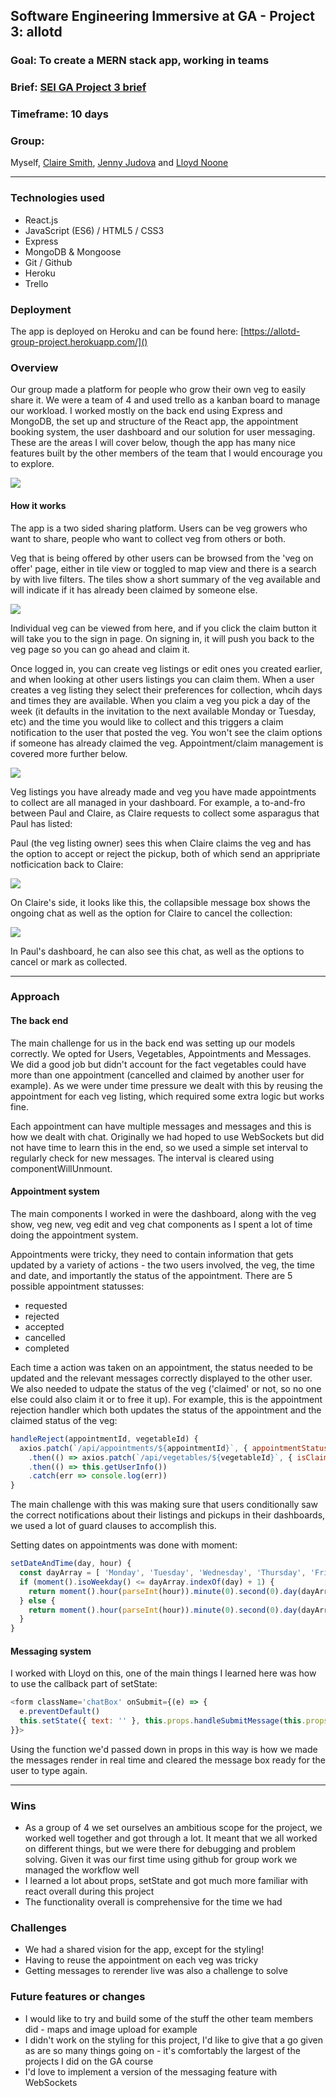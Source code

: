 ## Software Engineering Immersive at GA - Project 3: allotd

### Goal: To create a MERN stack app, working in teams

### Brief: [SEI GA Project 3 brief](project_3_brief.md)

### Timeframe: 10 days

### Group: 
Myself, [Claire Smith](https://github.com/clairesmi), [Jenny Judova](https://github.com/JennyJudova) and [Lloyd Noone](https://github.com/lloydnoone)

---

### Technologies used
* React.js
* JavaScript (ES6) / HTML5 / CSS3
* Express
* MongoDB & Mongoose
* Git / Github
* Heroku
* Trello

### Deployment
The app is deployed on Heroku and can be found here: [https://allotd-group-project.herokuapp.com/]()

### Overview

Our group made a platform for people who grow their own veg to easily share it. We were a team of 4 and used trello as a kanban board to manage our workload. I worked mostly on the back end using Express and MongoDB, the set up and structure of the React app, the appointment booking system, the user dashboard and our solution for user messaging. These are the areas I will cover below, though the app has many nice features built by the other members of the team that I would encourage you to explore.

![](readme_assets/homepage.png)

#### How it works

The app is a two sided sharing platform. Users can be veg growers who want to share, people who want to collect veg from others or both.

Veg that is being offered by other users can be browsed from the 'veg on offer' page, either in tile view or toggled to map view and there is a search by with live filters. The tiles show a short summary of the veg available and will indicate if it has already been claimed by someone else.

![](readme_assets/index_page.png)

Individual veg can be viewed from here, and if you click the claim button it will take you to the sign in page. On signing in, it will push you back to the veg page so you can go ahead and claim it.

Once logged in, you can create veg listings or edit ones you created earlier, and when looking at other users listings you can claim them. When a user creates a veg listing they select their preferences for collection, whcih days and times they are available. When you claim a veg you pick a day of the week (it defaults in the invitation to the next available Monday or Tuesday, etc) and the time you would like to collect and this triggers a claim notification to the user that posted the veg. You won't see the claim options if someone has already claimed the veg. Appointment/claim management is covered more further below.

![](readme_assets/claim_options.png)

Veg listings you have already made and veg you have made appointments to collect are all managed in your dashboard. For example, a to-and-fro between Paul and Claire, as Claire requests to collect some asparagus that Paul has listed:

Paul (the veg listing owner) sees this when Claire claims the veg and has the option to accept or reject the pickup, both of which send an appripriate notficication back to Claire:

![](readme_assets/claim_notification.png)

On Claire's side, it looks like this, the collapsible message box shows the ongoing chat as well as the option for Claire to cancel the collection: 

![](readme_assets/pickup_example.png)

In Paul's dashboard, he can also see this chat, as well as the options to cancel or mark as collected.

---

### Approach

#### The back end
The main challenge for us in the back end was setting up our models correctly. We opted for Users, Vegetables, Appointments and Messages. We did a good job but didn't account for the fact vegetables could have more than one appointment (cancelled and claimed by another user for example). As we were under time pressure we dealt with this by reusing the appointment for each veg listing, which required some extra logic but works fine.

Each appointment can have multiple messages and messages and this is how we dealt with chat. Originally we had hoped to use WebSockets but did not have time to learn this in the end, so we used a simple set interval to regularly check for new messages. The interval is cleared using componentWillUnmount.

#### Appointment system
The main components I worked in were the dashboard, along with the veg show, veg new, veg edit and veg chat components as I spent a lot of time doing the appointment system.

Appointments were tricky, they need to contain information that gets updated by a variety of actions - the two users involved, the veg, the time and date, and importantly the status of the appointment. There are 5 possible appointment statusses:

* requested
* rejected
* accepted
* cancelled
* completed

Each time a action was taken on an appointment, the status needed to be updated and the relevant messages correctly displayed to the other user. We also needed to udpate the status of the veg ('claimed' or not, so no one else could also claim it or to free it up). For example, this is the appointment rejection handler which both updates the status of the appointment and the claimed status of the veg:

```javascript
handleReject(appointmentId, vegetableId) {
  axios.patch(`/api/appointments/${appointmentId}`, { appointmentStatus: 'rejected' })
    .then(() => axios.patch(`/api/vegetables/${vegetableId}`, { isClaimed: false }))
    .then(() => this.getUserInfo())
    .catch(err => console.log(err))
}
```

The main challenge with this was making sure that users conditionally saw the correct notifications about their listings and pickups in their dashboards, we used a lot of guard clauses to accomplish this.

Setting dates on appointments was done with moment: 

```javascript
setDateAndTime(day, hour) {
  const dayArray = [ 'Monday', 'Tuesday', 'Wednesday', 'Thursday', 'Friday', 'Saturday', 'Sunday' ]
  if (moment().isoWeekday() <= dayArray.indexOf(day) + 1) {
    return moment().hour(parseInt(hour)).minute(0).second(0).day(dayArray.indexOf(day) + 1)._d
  } else {
    return moment().hour(parseInt(hour)).minute(0).second(0).day(dayArray.indexOf(day) + 1).add(1, 'weeks')._d
  }
}
```
#### Messaging system
I worked with Lloyd on this, one of the main things I learned here was how to use the callback part of setState:

```javascript
<form className='chatBox' onSubmit={(e) => {
  e.preventDefault()
  this.setState({ text: '' }, this.props.handleSubmitMessage(this.props.appointmentId, this.state.text))
}}>
``` 
Using the function we'd passed down in props in this way is how we made the messages render in real time and cleared the message box ready for the user to type again.

---

### Wins
* As a group of 4 we set ourselves an ambitious scope for the project, we worked well together and got through a lot. It meant that we all worked on different things, but we were there for debugging and problem solving. Given it was our first time using github for group work we managed the workflow well
* I learned a lot about props, setState and got much more familiar with react overall during this project
* The functionality overall is comprehensive for the time we had

### Challenges
* We had a shared vision for the app, except for the styling!
* Having to reuse the appointment on each veg was tricky
* Getting messages to rerender live was also a challenge to solve

### Future features or changes
* I would like to try and build some of the stuff the other team members did - maps and image upload for example
* I didn't work on the styling for this project, I'd like to give that a go given as are so many things going on - it's comfortably the largest of the projects I did on the GA course
* I'd love to implement a version of the messaging feature with WebSockets






